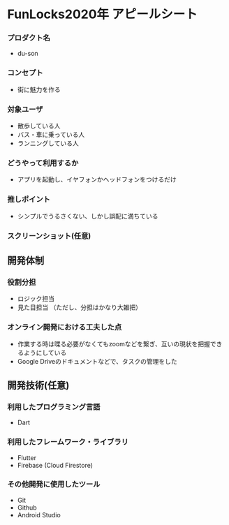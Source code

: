 # FunLocks2020年 アピールシート

### プロダクト名
 - du-son

### コンセプト
 - 街に魅力を作る

### 対象ユーザ
 - 散歩している人
 - バス・車に乗っている人
 - ランニングしている人

### どうやって利用するか
 - アプリを起動し、イヤフォンかヘッドフォンをつけるだけ

### 推しポイント
 - シンプルでうるさくない、しかし誤配に満ちている

### スクリーンショット(任意)

## 開発体制
### 役割分担
 - ロジック担当
 - 見た目担当
（ただし、分担はかなり大雑把）

### オンライン開発における工夫した点
 - 作業する時は喋る必要がなくてもzoomなどを繋ぎ、互いの現状を把握できるようにしている
 - Google Driveのドキュメントなどで、タスクの管理をした

## 開発技術(任意)
### 利用したプログラミング言語
 - Dart

### 利用したフレームワーク・ライブラリ
 - Flutter
 - Firebase (Cloud Firestore)

### その他開発に使用したツール
 - Git
 - Github
 - Android Studio
